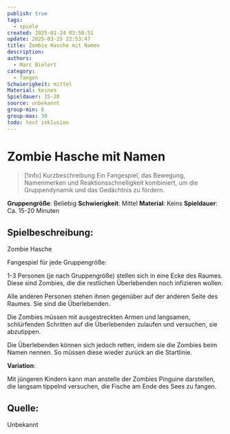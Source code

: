 ```yaml
---
publish: true
tags:
  - spiele
created: 2025-01-24 03:50:51
update: 2025-03-25 22:53:47
title: Zombie Hasche mit Namen
description: 
authors:
  - Marc Bielert
category:
  - fangen
Schwierigkeit: mittel
Material: keines
Spieldauer: 15-20
source: unbekannt
group-min: 6
group-max: 30
todo: text inklusion
---
```


# Zombie Hasche mit Namen

> [!info] Kurzbeschreibung
> Ein Fangespiel, das Bewegung, Namenmerken und Reaktionsschnelligkeit kombiniert, um die Gruppendynamik und das Gedächtnis zu fördern.

**Gruppengröße**: Beliebig
**Schwierigkeit**: Mittel
**Material**: Keins
**Spieldauer**: Ca. 15-20 Minuten

## **Spielbeschreibung**:

Zombie Hasche

Fangespiel für jede Gruppengröße:

1-3 Personen (je nach Gruppengröße) stellen sich in eine Ecke des Raumes. Diese sind Zombies, die die restlichen Überlebenden noch infizieren wollen.

Alle anderen Personen stehen ihnen gegenüber auf der anderen Seite des Raumes. Sie sind die Überlebenden.

Die Zombies müssen mit ausgestreckten Armen und langsamen, schlürfenden Schritten auf die Überlebenden zulaufen und versuchen, sie abzutippen.

Die Überlebenden können sich jedoch retten, indem sie die Zombies beim Namen nennen. So müssen diese wieder zurück an die Startlinie.

**Variation**:

Mit jüngeren Kindern kann man anstelle der Zombies Pinguine darstellen, die langsam tippelnd versuchen, die Fische am Ende des Sees zu fangen.

## **Quelle**:

Unbekannt
